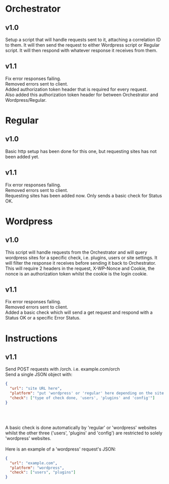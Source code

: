 # Orchestrator

## v1.0<br />
Setup a script that will handle requests sent to it, attaching a correlation ID to them.
It will then send the request to either Wordpress script or Regular script.
It will then respond with whatever response it receives from them. <br />
## v1.1<br />
Fix error responses failing. <br />
Removed errors sent to client. <br />
Added authorization token header that is required for every request. <br />
Also added this authorization token header for between Orchestrator and Wordpress/Regular. <br />

# Regular

## v1.0<br />
Basic http setup has been done for this one, but requesting sites has not been added yet. <br />
## v1.1<br />
Fix error responses failing. <br />
Removed errors sent to client. <br />
Requesting sites has been added now. Only sends a basic check for Status OK. <br />

# Wordpress

## v1.0<br />
This script will handle requests from the Orchestrator and will query wordpress sites for a specific check, i.e. plugins, users or site settings.
It will filter the response it receives before sending it back to Orchestrator.
This will require 2 headers in the request, X-WP-Nonce and Cookie, the nonce is an authorization token whilst the cookie is the login cookie. <br />
## v1.1<br />
Fix error responses failing. <br />
Removed errors sent to client. <br />
Added a basic check which will send a get request and respond with a Status OK or a specific Error Status. <br />

# Instructions

## v1.1 <br />
Send POST requests with /orch. i.e. example.com/orch <br />
Send a single JSON object with: <br />

```JSON
{
  "url": "site URL here",
  "platform": "put 'wordpress' or 'regular' here depending on the site type",
  "check": ["type of check done, 'users', 'plugins' and 'config'"]
}
```
<br /><br />

A basic check is done automatically by 'regular' or 'wordpress' websites whilst the other three ('users', 'plugins' and 'config') are restricted to solely 'wordpress' websites. <br /><br />
Here is an example of a 'wordpress' request's JSON:<br />

```JSON
{
  "url": "example.com",
  "platform": "wordpress",
  "check": ["users", "plugins"]
}
```
